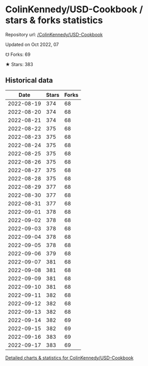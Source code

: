 # ColinKennedy/USD-Cookbook / stars & forks statistics

Repository url: [/ColinKennedy/USD-Cookbook](https://github.com/ColinKennedy/USD-Cookbook)

Updated on Oct 2022, 07

☋ Forks: 69

★ Stars: 383

## Historical data
| Date | Stars | Forks |
|------|-------|-------|
| 2022-08-19 | 374 | 68 | 
| 2022-08-20 | 374 | 68 | 
| 2022-08-21 | 374 | 68 | 
| 2022-08-22 | 375 | 68 | 
| 2022-08-23 | 375 | 68 | 
| 2022-08-24 | 375 | 68 | 
| 2022-08-25 | 375 | 68 | 
| 2022-08-26 | 375 | 68 | 
| 2022-08-27 | 375 | 68 | 
| 2022-08-28 | 375 | 68 | 
| 2022-08-29 | 377 | 68 | 
| 2022-08-30 | 377 | 68 | 
| 2022-08-31 | 377 | 68 | 
| 2022-09-01 | 378 | 68 | 
| 2022-09-02 | 378 | 68 | 
| 2022-09-03 | 378 | 68 | 
| 2022-09-04 | 378 | 68 | 
| 2022-09-05 | 378 | 68 | 
| 2022-09-06 | 379 | 68 | 
| 2022-09-07 | 381 | 68 | 
| 2022-09-08 | 381 | 68 | 
| 2022-09-09 | 381 | 68 | 
| 2022-09-10 | 381 | 68 | 
| 2022-09-11 | 382 | 68 | 
| 2022-09-12 | 382 | 68 | 
| 2022-09-13 | 382 | 68 | 
| 2022-09-14 | 382 | 69 | 
| 2022-09-15 | 382 | 69 | 
| 2022-09-16 | 383 | 69 | 
| 2022-09-17 | 383 | 69 | 


[Detailed charts & statistics for ColinKennedy/USD-Cookbook](https://reviewgithub.com/rep/ColinKennedy/USD-Cookbook)
